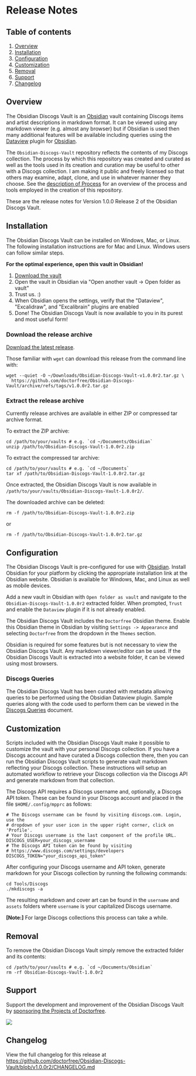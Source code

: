 # Release Notes

## Table of contents

1. [Overview](#overview)
1. [Installation](#installation)
1. [Configuration](#configuration)
1. [Customization](#customization)
1. [Removal](#removal)
1. [Support](#support)
1. [Changelog](#changelog)

## Overview

The Obsidian Discogs Vault is an [Obsidian](https://obsidian.md) vault containing Discogs items and artist descriptions in markdown format. It can be viewed using any markdown viewer (e.g. almost any browser) but if Obsidian is used then many additional features will be available including queries using the [Dataview](https://blacksmithgu.github.io/obsidian-dataview/) plugin for [Obsidian](https://obsidian.md/).

The `Obsidian-Discogs-Vault` repository reflects the contents of my Discogs collection. The process by which this repository was created and curated as well as the tools used in its creation and curation may be useful to other with a Discogs collection. I am making it public and freely licensed so that others may examine, adapt, clone, and use in whatever manner they choose. See the [description of Process](https://github.com/doctorfree/Obsidian-Discogs-Vault/Process.md) for an overview of the process and tools employed in the creation of this repository.

These are the release notes for Version 1.0.0 Release 2 of the Obsidian Discogs Vault.

## Installation

The Obsidian Discogs Vault can be installed on Windows, Mac, or Linux. The following installation instructions are for Mac and Linux. Windows users can follow similar steps.

**For the optimal experience, open this vault in Obsidian!**

1. [Download the vault](https://github.com/doctorfree/Obsidian-Discogs-Vault/releases/latest)
3. Open the vault in Obsidian via "Open another vault -> Open folder as vault"
4. Trust us. :) 
5. When Obsidian opens the settings, verify that the "Dataview", "Excalidraw", and "Excalibrain" plugins are enabled
6. Done! The Obsidian Discogs Vault is now available to you in its purest and most useful form!

### Download the release archive

[Download the latest release](https://github.com/doctorfree/Obsidian-Discogs-Vault/releases/latest).

Those familiar with `wget` can download this release from the command line with:

```shell
wget --quiet -O ~/Downloads/Obsidian-Discogs-Vault-v1.0.0r2.tar.gz \
  https://github.com/doctorfree/Obsidian-Discogs-Vault/archive/refs/tags/v1.0.0r2.tar.gz
```

### Extract the release archive

Currently release archives are available in either ZIP or compressed tar archive format.

To extract the ZIP archive:

```shell
cd /path/to/your/vaults # e.g. `cd ~/Documents/Obsidian`
unzip /path/to/Obsidian-Discogs-Vault-1.0.0r2.zip
```

To extract the compressed tar archive:

```shell
cd /path/to/your/vaults # e.g. `cd ~/Documents`
tar xf /path/to/Obsidian-Discogs-Vault-1.0.0r2.tar.gz
```

Once extracted, the Obsidian Discogs Vault is now available in `/path/to/your/vaults/Obsidian-Discogs-Vault-1.0.0r2/`.

The downloaded archive can be deleted:

```shell
rm -f /path/to/Obsidian-Discogs-Vault-1.0.0r2.zip
```

or

```shell
rm -f /path/to/Obsidian-Discogs-Vault-1.0.0r2.tar.gz
```

## Configuration

The Obsidian Discogs Vault is pre-configured for use with [Obsidian](https://obsidian.md). Install Obsidian for your platform by clicking the appropriate installation link at the Obsidian website. Obsidian is available for Windows, Mac, and Linux as well as mobile devices.

Add a new vault in Obsidian with `Open folder as vault` and navigate to the `Obsidian-Discogs-Vault-1.0.0r2` extracted folder. When prompted, `Trust` and enable the `Dataview` plugin if it is not already enabled.

The Obsidian Discogs Vault includes the `Doctorfree` Obsidian theme. Enable this Obsidian theme in Obsidian by visiting `Settings -> Appearance` and selecting `Doctorfree` from the dropdown in the `Themes` section.

Obsidian is required for some features but is not necessary to view the Obsidian Discogs Vault. Any markdown viewer/editor can be used. If the Obsidian Discogs Vault is extracted into a website folder, it can be viewed using most browsers.

### Discogs Queries

The Obsidian Discogs Vault has been curated with metadata allowing queries to be performed using the Obsidian Dataview plugin. Sample queries along with the code used to perform them can be viewed in the [Discogs Queries](https://github.com/doctorfree/Obsidian-Discogs-Vault/Discogs_Queries.md) document.

## Customization

Scripts included with the Obsidian Discogs Vault make it possible to customize the vault with your personal Discogs collection. If you have a Discogs account and have curated a Discogs collection there, then you can run the Obsidian Discogs Vault scripts to generate vault markdown reflecting your Discogs collection. These instructions will setup an automated workflow to retrieve your Discogs collection via the Discogs API and generate markdown from that collection.

The Discogs API requires a Discogs username and, optionally, a Discogs API token. These can be found in your Discogs account and placed in the file `$HOME/.config/mpprc` as follows:

```shell
# The Discogs username can be found by visiting discogs.com. Login, use the
# dropdown of your user icon in the upper right corner, click on 'Profile'.
# Your Discogs username is the last component of the profile URL.
DISCOGS_USER=your_discogs_username
# The Discogs API token can be found by visiting
# https://www.discogs.com/settings/developers
DISCOGS_TOKEN="your_discogs_api_token"
```

After configuring your Discogs username and API token, generate markdown for your Discogs collection by running the following commands:

```console
cd Tools/Discogs
./mkdiscogs -a
```

The resulting markdown and cover art can be found in the `username` and `assets` folders where `username` is your capitalized Discogs username.

**[Note:]** For large Discogs collections this process can take a while.

## Removal

To remove the Obsidian Discogs Vault simply remove the extracted folder and its contents:

```shell
cd /path/to/your/vaults # e.g. `cd ~/Documents/Obsidian`
rm -rf Obsidian-Discogs-Vault-1.0.0r2
```

## Support

Support the development and improvement of the Obsidian Discogs Vault by [sponsoring the Projects of Doctorfree](https://github.com/sponsors/doctorfree).

<a href="https://www.buymeacoffee.com/doctorfree"><img src="https://img.buymeacoffee.com/button-api/?text=Buy me a coffee&emoji=&slug=doctorfree&button_colour=5F7FFF&font_colour=ffffff&font_family=Lato&outline_colour=000000&coffee_colour=FFDD00"></a>

## Changelog

View the full changelog for this release at https://github.com/doctorfree/Obsidian-Discogs-Vault/blob/v1.0.0r2/CHANGELOG.md
